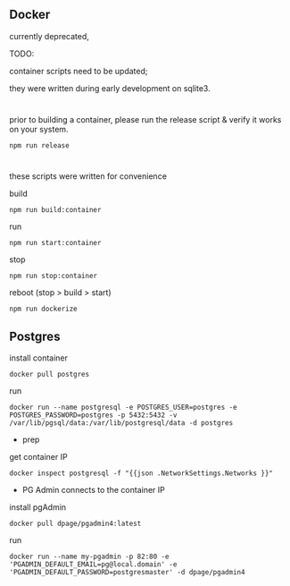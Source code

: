 ## Docker
currently deprecated,

TODO:

container scripts need to be updated;

they were written during early development on sqlite3.

#

prior to building a container,
please run the release script & verify it works on your system.

    npm run release

#

these scripts were written for convenience


build

    npm run build:container

run

    npm run start:container

stop

    npm run stop:container

reboot (stop > build > start)

    npm run dockerize


## Postgres

install container

    docker pull postgres

run

    docker run --name postgresql -e POSTGRES_USER=postgres -e POSTGRES_PASSWORD=postgres -p 5432:5432 -v /var/lib/pgsql/data:/var/lib/postgresql/data -d postgres

- prep

get container IP


    docker inspect postgresql -f "{{json .NetworkSettings.Networks }}"

- PG Admin connects to the container IP

install pgAdmin

    docker pull dpage/pgadmin4:latest

run

    docker run --name my-pgadmin -p 82:80 -e 'PGADMIN_DEFAULT_EMAIL=pg@local.domain' -e 'PGADMIN_DEFAULT_PASSWORD=postgresmaster' -d dpage/pgadmin4

